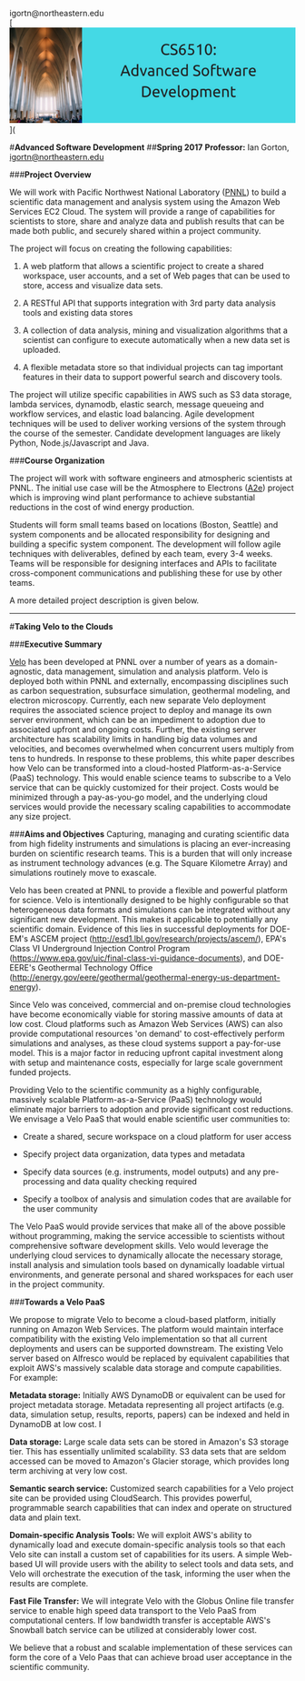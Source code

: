 


igortn&commat;northeastern.edu<br>
[<img src="https://raw.githubusercontent.com/gortonator/CS6510-Advanced-Software-Development/master/img/CS6510.png">](<br>

#**Advanced Software Development**
##**Spring 2017**
**Professor:** Ian Gorton, igortn@northeastern.edu


###**Project Overview**

We will work with Pacific Northwest National Laboratory ([PNNL](www.pnl.gov))  to build a scientific data management and analysis system using the Amazon Web Services EC2 Cloud. The system will provide a range of capabilities for scientists to store, share and analyze data and publish results that can be made both public, and securely shared within a project community. 

The project will focus on creating the following capabilities: 

 1. A web platform that allows a scientific project to create a shared
    workspace, user accounts, and a set of Web pages that can be used to
    store, access and visualize data sets. 
    
 2. A RESTful API that supports integration with 3rd party data analysis
        tools and existing data stores
    
 3. A collection of data analysis, mining and visualization algorithms
        that a scientist can configure to execute automatically when a new
        data set is uploaded.
 1. A flexible metadata store so that individual projects can tag
        important features in their data to support powerful search and
        discovery tools.

The project will utilize specific capabilities in AWS such as S3 data storage, lambda services, dynamodb, elastic search, message queueing and workflow services, and elastic load balancing. Agile development techniques will be used to deliver working versions of the system through the course of the semester. Candidate development languages are likely Python, Node.js/Javascript and Java. 

###**Course Organization** 

The project will work with software engineers and atmospheric scientists at PNNL. The initial use case will be the Atmosphere to Electrons ([A2e](https://a2e.energy.gov/)) project which is  improving wind plant performance  to achieve substantial reductions in the cost of wind energy production.  

Students will form small teams based on locations (Boston, Seattle) and system components and be allocated responsibility for designing and building a specific system component. The development will follow agile techniques with deliverables, defined by each team, every 3-4 weeks. Teams will be responsible for designing interfaces and APIs to facilitate cross-component communications and publishing these for use by other teams.   

A more detailed project description is given below.


----------


#**Taking Velo to the Clouds** 

###**Executive Summary** 

[Velo](http://www.pnl.gov/computing/velo/index.stm) has been developed at PNNL over a number of years as a domain-agnostic, data management, simulation and analysis platform. Velo is deployed both within PNNL and externally, encompassing disciplines such as carbon sequestration, subsurface simulation, geothermal modeling, and electron microscopy. Currently, each new separate Velo deployment requires the associated science project to deploy and manage its own server environment, which can be an impediment to adoption due to associated upfront and ongoing costs. Further, the existing server architecture has scalability limits in handling big data volumes and velocities, and becomes overwhelmed when concurrent users multiply from tens to hundreds. In response to these problems, this white paper describes how Velo can be transformed into a cloud-hosted Platform-as-a-Service (PaaS) technology. This would enable science teams to subscribe to a Velo service that can be quickly customized for their project. Costs would be minimized through a pay-as-you-go model, and the underlying cloud services would provide the necessary scaling capabilities to accommodate any size project. 

###**Aims and Objectives** 
Capturing, managing and curating scientific data from high fidelity instruments and simulations is placing an ever-increasing burden on scientific research teams. This is a burden that will only increase as instrument technology advances (e.g. The Square Kilometre Array) and simulations routinely move to exascale. 

Velo has been created at PNNL to provide a flexible and powerful platform for science. Velo is intentionally designed to be highly configurable so that heterogeneous data formats and simulations can be integrated without any significant new development. This makes it applicable to potentially any scientific domain. Evidence of this lies in successful deployments for DOE-EM's ASCEM project (http://esd1.lbl.gov/research/projects/ascem/), EPA's Class VI Underground Injection Control Program (https://www.epa.gov/uic/final-class-vi-guidance-documents),  and DOE-EERE's Geothermal Technology Office (http://energy.gov/eere/geothermal/geothermal-energy-us-department-energy). 

Since Velo was conceived, commercial and on-premise cloud technologies have become economically viable for storing massive amounts of data at low cost. Cloud platforms such as Amazon Web Services (AWS) can also provide computational resources 'on demand' to cost-effectively perform simulations and analyses, as these cloud systems support a pay-for-use model. This is a major factor in reducing upfront capital investment along with setup and maintenance costs, especially for large scale government funded projects. 

Providing Velo to the scientific community as a highly configurable, massively scalable Platform-as-a-Service (PaaS) technology would eliminate major barriers to adoption and provide significant cost reductions.  We envisage a Velo PaaS that would enable scientific user communities to: 

 - Create a shared, secure workspace on a cloud platform for user access

 - Specify project data organization, data types and metadata 
   
 - Specify data sources (e.g. instruments, model outputs) and any
   pre-processing and data quality checking required 
   
 - Specify a toolbox of analysis and simulation codes that are available
   for the user community

The Velo PaaS would provide services that make all of the above possible without programming, making the service accessible to scientists without comprehensive software development skills. Velo would leverage the underlying cloud services to dynamically allocate the necessary storage, install analysis and simulation tools based on dynamically loadable virtual environments, and generate personal and shared workspaces for each user in the project community.  

###**Towards  a Velo PaaS** 

We propose to migrate Velo to become a cloud-based platform, initially running on Amazon Web Services. The platform would maintain interface compatibility with the existing Velo implementation so that all current deployments and users can be supported downstream. The existing Velo server based on Alfresco would be replaced by equivalent capabilities that exploit AWS's massively scalable data storage and compute capabilities. For example: 

**Metadata storage:** Initially AWS DynamoDB or equivalent can be used for project metadata storage. Metadata representing all project artifacts (e.g. data, simulation setup, results, reports, papers) can be indexed and held in DynamoDB  at low cost. I 

**Data storage:** Large scale data sets can be stored in Amazon's S3 storage tier. This has essentially unlimited scalability.  S3 data sets that are seldom accessed can be moved to Amazon's Glacier storage, which provides long term archiving at very low cost. 

**Semantic search service:** Customized search capabilities for a Velo project site can be provided using CloudSearch. This provides powerful, programmable search capabilities that can index and operate on structured data and plain text.  

**Domain-specific Analysis Tools:** We will exploit AWS's ability to dynamically load and execute domain-specific analysis tools so that each Velo site can install a custom set of capabilities for its users. A simple Web-based UI will provide users with the ability to select tools and data sets, and Velo will orchestrate the execution of the task, informing the user when the results are complete. 

**Fast File Transfer:** We will integrate Velo with the Globus Online file transfer service to enable high speed data transport to the Velo PaaS from computational centers. If low bandwidth transfer is acceptable AWS's Snowball batch service can be utilized at considerably lower cost. 

We believe that a robust and scalable implementation of these services can form the core of a Velo Paas that can achieve broad user acceptance in the scientific community.





























































































































































































































































































































































































































































































































































































































































































































































































































































































































































































































































































































